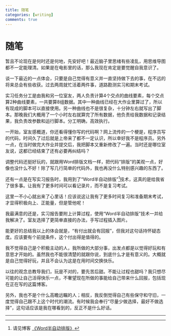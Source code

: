 ```yaml
---
title: 随笔
categories: [writing]
comments: true
---
```


# 随笔

暂且不论现在是何时还是何地，先安好吧！最近脑子里思绪有些凌乱，用思维导图都不一定能理清。如果是在电影里的话，那么我现在肯定是要觉醒自我意识了。

谈一下最近的一点体会，只要是自己觉得有意义并一直坚持做下去的事，在不远的将来总会有些收获。过去两周就忙活着两件事，道路勘测实习和期末考试。

实习任务分工是由我和另一位室友，两人负责计算4个交点的曲线要素，每个交点算2种曲线要素，一共要算8组数据。其中一种曲线已经在大作业里算过了，所以有现成的脚本可以直接使用。另一种曲线也不是很复杂，十分钟左右就写出了脚本。那晚我们大概用了一个小时左右就算完了所有数据，他负责给我数据和记录结果，我负责改参数和运行脚本。分工明确，高效执行。

一开始，室友感概道，你还看得懂你写的代码啊？网上流传的一个梗是，程序员写的代码，时间久了过后就是上帝来了都不一定认识，所以幸好我不是程序员。另外一点，在当时做完大作业并提交后，我把脚本又重新修改了一遍。当时还是哪位室友说，这都已经结束了还有必要再纠结吗？

调整代码还挺好玩的，就跟用Word排版文档一样，把代码“排版”的美观一点，好像也没什么不好！除了写几行简单的代码外，我也再没什么特别感兴趣的东西了。

还有一点是在写实习报告时，我用到了“Word半自动排版”[^1]技术，这真的是给我省了很多事。让我有了更多时间可以看记录片，而不是复习考试。

这里一不小心就出来了心里话！应该说这让我有了更多时间复习和准备期末考试，才显得积极向上、正能量，但是管他呢！

我最满意的还是，实习报告要附上计算过程，使用“Word半自动排版”技术一并给我解决了。室友选择了更简单直接的办法，手写过程插入图片。

能更好的总结我以上的体会就是，“有付出就会有回报”，但我对这句话持怀疑态度。应该要有个前提条件，这个付出得是值得的。

我不觉得自己是个积极主动的人，我所做的大部分事，出发点都是以觉得好玩和有意思才开始的。虽然我也不能很清楚的就跟你说，到底什么才是有意义的。大概就是自己觉得好玩，并且不会认为这是在用时间交换快乐。

以往的观念总教导我们，玩是不对的，要先苦后甜。不能让过程也甜吗？我只想尽可能的让自己活得快乐一点，不奢望现在所做的事能给自己带来什么回报，包括现在正在写的这篇博客。

另外，我也不是个什么高瞻远瞩的人；相反，我反倒觉得自己有些保守和守旧，一度觉得自己跟不上这个时代的潮流。有时候我会奉行“尽量少做选择，最好不做选择”，这句话应该是我在哪看到的，反正不是什么好话。

---

[^1]: 请见博客 [《Word半自动排版》](https://qiulinxin.github.io/2023-02/Word%E5%8D%8A%E8%87%AA%E5%8A%A8%E6%8E%92%E7%89%88)

